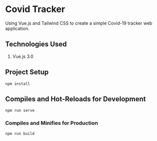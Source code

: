 # Covid Tracker

Using Vue.js and Tailwind CSS to create a simple Covid-19 tracker web application.

## Technologies Used

1. Vue.js 3.0

## Project Setup

```
npm install
```

## Compiles and Hot-Reloads for Development

```
npm run serve
```

### Compiles and Minifies for Production

```
npm run build
```

